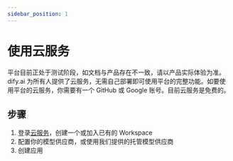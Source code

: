 ```yaml
---
sidebar_position: 1
---
```


# 使用云服务

平台目前正处于测试阶段，如文档与产品存在不一致，请以产品实际体验为准。dify.ai 为所有人提供了云服务，无需自己部署即可使用平台的完整功能。如要使用平台的云服务，你需要有一个 GitHub 或 Google 账号。目前云服务是免费的。

## 步骤

1. 登录[云服务](https://cloud.dify.ai)，创建一个或加入已有的 Workspace
2. 配置你的模型供应商，或使用我们提供的托管模型供应商
3. 创建应用
